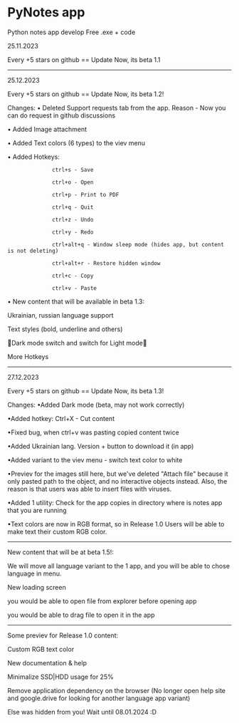# PyNotes app


Python notes app develop
Free .exe + code


25.11.2023

Every +5 stars on github == Update
Now, its beta 1.1

 ---------------------------------------------------

25.12.2023

Every +5 stars on github == Update
Now, its beta 1.2!

Changes:
• Deleted Support requests tab from the app. Reason - Now you can do request in github discussions

• Added Image attachment

• Added Text colors (6 types) to the viev menu

• Added Hotkeys:

                  ctrl+s - Save

                  ctrl+o - Open
                  
                  ctrl+p - Print to PDF
                  
                  ctrl+q - Quit
                  
                  ctrl+z - Undo
                  
                  ctrl+y - Redo
                  
                  ctrl+alt+q - Window sleep mode (hides app, but content is not deleting)
                  
                  ctrl+alt+r - Restore hidden window 
                  
                  ctrl+c - Copy
                  
                  ctrl+v - Paste
                  
• New content that will be available in beta 1.3:

Ukrainian, russian language support

Text styles (bold, underline and others)

🌚Dark mode switch and switch for Light mode🌝

More Hotkeys

        
 ---------------------------------------------------


 27.12.2023

Every +5 stars on github == Update
Now, its beta 1.3!

Changes: 
•Added Dark mode (beta, may not work correctly)

•Added hotkey: Ctrl+X - Cut content

•Fixed bug, when ctrl+v was pasting copied content twice

•Added Ukrainian lang. Version + button to download it (in app)

•Added variant to the viev menu - switch text color to white

•Previev for the images still here, but we've deleted "Attach file" because it only pasted path to the object, and no interactive objects instead. Also, the reason is that users was able to insert files with viruses.

•Added 1 utility: Check for the app copies in directory where is notes app that you are running

•Text colors are now in RGB format, so in Release 1.0 Users will be able to make text their custom RGB color.

---------------------------------------------------------------------------------------------------------------------------------------------------------------------------------------------------------------

New content that will be at beta 1.5!:

We will move all language variant to the 1 app, and you will be able to chose language in menu.

New loading screen

you would be able to open file from explorer before opening app

you would be able to drag file to open it in the app

----------------------------------------------------------------------------------------------------------------------------------------------------------------------------------------------------------------
Some previev for Release 1.0 content:

Custom RGB text color

New documentation & help

Minimalize SSD|HDD usage for 25%

Remove application dependency on the browser (No longer open help site and google.drive for looking for another language app variant)

Else was hidden from you! Wait until 08.01.2024 :D
